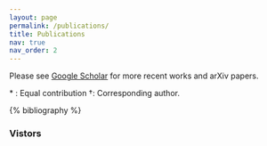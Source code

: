 ```yaml
---
layout: page
permalink: /publications/
title: Publications
nav: true
nav_order: 2
---
```


<!-- _pages/publications.md -->
<div class="publications">

<p>
Please see <a href="https://scholar.google.com/citations?user=ac-6jfMAAAAJ">Google Scholar</a> for more recent works and arXiv papers.
</p>
<p>
* : Equal contribution  †: Corresponding  author.
</p>

{% bibliography %}

</div>

### Vistors
<script type="text/javascript" id="clstr_globe" src="//clustrmaps.com/globe.js?d=QX4HEmt0s8xXkEWpLA_0DR4tebAFAIjpP5mGLSe3LTA"></script>